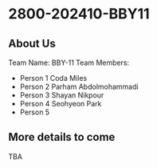 # 2800-202410-BBY11
## About Us
Team Name: BBY-11
Team Members: 
- Person 1 Coda Miles
- Person 2 Parham Abdolmohammadi
- Person 3 Shayan Nikpour
- Person 4 Seohyeon Park
- Person 5
## More details to come
TBA
